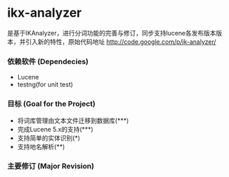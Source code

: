 # ikx-analyzer
是基于IKAnalyzer，进行分词功能的完善与修订，同步支持lucene各发布版本版本，并引入新的特性，原始代码地址 http://code.google.com/p/ik-analyzer/

### 依赖软件 (Dependecies)
- Lucene
- testng(for unit test)

### 目标 (Goal for the Project)
- 将词库管理由文本文件迁移到数据库(***)
- 完成Lucene 5.x的支持(***)
- 支持简单的实体识别(*)
- 支持地名解析(**)

### 主要修订 (Major Revision)
